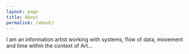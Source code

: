 ```yaml
---
layout: page
title: About
permalink: /about/
---
```


I am an information artist working with systems, flow of data, movement and time within the context of Art...
